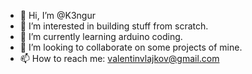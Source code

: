 - 👋 Hi, I’m @K3ngur
- 👀 I’m interested in building stuff from scratch.
- 🌱 I’m currently learning arduino coding.
- 💞️ I’m looking to collaborate on some projects of mine.
- 📫 How to reach me: valentinvlajkov@gmail.com

<!---
K3ngur/K3ngur is a ✨ special ✨ repository because its `README.md` (this file) appears on your GitHub profile.
You can click the Preview link to take a look at your changes.
--->
